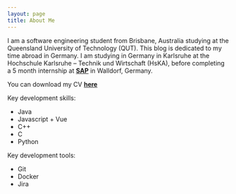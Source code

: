 ```yaml
---
layout: page
title: About Me
---
```


I am a software engineering student from Brisbane, Australia studying at the Queensland University of Technology (QUT). This blog is dedicated to my time abroad in Germany. I am studying in Germany in Karlsruhe at the Hochschule Karlsruhe – Technik und Wirtschaft (HsKA), before completing a 5 month internship at **[SAP](https://www.sap.com/index.html)** in Walldorf, Germany.

You can download my CV **[here](https://jezdufourq-blog-assets.s3-ap-southeast-2.amazonaws.com/cv/NEW+Jeremiah+Dufourq+Curriculum+Vitae.pdf)**

Key development skills: <br>
<ul>
  <li>Java</li>
  <li>Javascript + Vue</li>
  <li>C++</li>
  <li>C</li>
  <li>Python</li>
</ul>

Key development tools: <br>
<ul>
  <li>Git</li>
  <li>Docker</li>
  <li>Jira</li>
</ul>